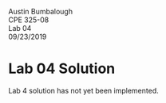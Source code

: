 Austin Bumbalough  
CPE 325-08  
Lab 04  
09/23/2019  
# Lab 04 Solution  
Lab 4 solution has not yet been implemented.  
